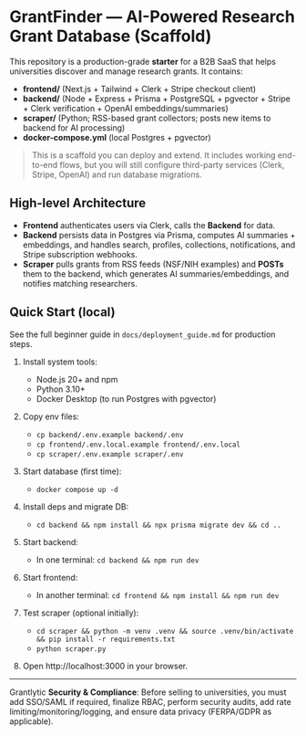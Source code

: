 # GrantFinder — AI-Powered Research Grant Database (Scaffold)

This repository is a production-grade **starter** for a B2B SaaS that helps universities discover and manage research grants. It contains:
- **frontend/** (Next.js + Tailwind + Clerk + Stripe checkout client)
- **backend/** (Node + Express + Prisma + PostgreSQL + pgvector + Stripe + Clerk verification + OpenAI embeddings/summaries)
- **scraper/** (Python; RSS-based grant collectors; posts new items to backend for AI processing)
- **docker-compose.yml** (local Postgres + pgvector)

> This is a scaffold you can deploy and extend. It includes working end-to-end flows, but you will still configure third-party services (Clerk, Stripe, OpenAI) and run database migrations.

## High-level Architecture
- **Frontend** authenticates users via Clerk, calls the **Backend** for data.
- **Backend** persists data in Postgres via Prisma, computes AI summaries + embeddings, and handles search, profiles, collections, notifications, and Stripe subscription webhooks.
- **Scraper** pulls grants from RSS feeds (NSF/NIH examples) and **POSTs** them to the backend, which generates AI summaries/embeddings, and notifies matching researchers.

## Quick Start (local)
See the full beginner guide in `docs/deployment_guide.md` for production steps.

1. Install system tools:
   - Node.js 20+ and npm
   - Python 3.10+
   - Docker Desktop (to run Postgres with pgvector)

2. Copy env files:
   - `cp backend/.env.example backend/.env`
   - `cp frontend/.env.local.example frontend/.env.local`
   - `cp scraper/.env.example scraper/.env`

3. Start database (first time):
   - `docker compose up -d`

4. Install deps and migrate DB:
   - `cd backend && npm install && npx prisma migrate dev && cd ..`

5. Start backend:
   - In one terminal: `cd backend && npm run dev`

6. Start frontend:
   - In another terminal: `cd frontend && npm install && npm run dev`

7. Test scraper (optional initially):
   - `cd scraper && python -m venv .venv && source .venv/bin/activate && pip install -r requirements.txt`
   - `python scraper.py`

8. Open http://localhost:3000 in your browser.

---


Grantlytic
**Security & Compliance**: Before selling to universities, you must add SSO/SAML if required, finalize RBAC, perform security audits, add rate limiting/monitoring/logging, and ensure data privacy (FERPA/GDPR as applicable).
